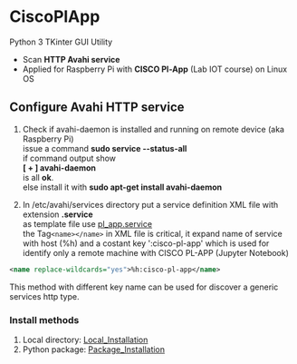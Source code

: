 # CiscoPlApp  
Python 3 TKinter GUI  Utility
* Scan **HTTP Avahi service**
* Applied for Raspberry Pi with **CISCO Pl-App** (Lab IOT course) on Linux OS  
## Configure Avahi HTTP service
1. Check if avahi-daemon is installed and running  on remote device (aka  Raspberry Pi)  
issue a command **sudo service --status-all**  
if command output show  
**[ + ]  avahi-daemon**  
is all **ok**.  
else install it with **sudo apt-get install avahi-daemon**  

2. In /etc/avahi/services directory put a service definition XML file with extension **.service**  
as template file use  [pl_app.service](https://github.com/augustodoc/CiscoPlApp/blob/master/pl_app.service)  
the Tag`<name></name>` in XML file is critical, it expand name of service with host (%h) and a costant key ':cisco-pl-app'      which is used for identify only a remote machine with CISCO PL-APP (Jupyter Notebook)  
```xml
<name replace-wildcards="yes">%h:cisco-pl-app</name>
```
This method with different key name can be used for discover a generic services http type. 
### Install methods
1. Local directory: [Local_Installation](https://github.com/augustodoc/CiscoPlApp/tree/master/Local_Installation)
2. Python package:  [Package_Installation](https://github.com/augustodoc/CiscoPlApp/tree/master/Package_Installation)


